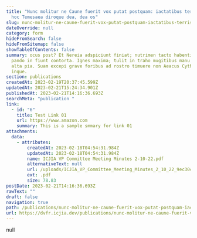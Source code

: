 ```yaml
---
title: "Nunc molitur ne Caune fuerit vox putat postquam: iactatibus terris passa
  hoc Temesaea diroque dea, dea os"
slug: nunc-molitur-ne-caune-fuerit-vox-putat-postquam-iactatibus-terris-passa-hoc-temesaea-diroque-dea-dea-os
dateOverride: null
category: form
hideFromSearch: false
hideFromSitemap: false
showTableOfContents: false
summary: ocus post? Et Nereia adspiciunt finiat; nutrimen tacto habentia metu
  pando in fiunt contorta. Ignes maxima; tulit in traho mugitibus manu finire
  alta pia. Suam excepi grave foribus ad rostro timuere non Aeacus Cytherea
  inque.
section: publications
createdAt: 2023-02-19T20:37:45.599Z
updatedAt: 2023-02-21T15:24:34.901Z
publishedAt: 2023-02-21T14:16:36.693Z
searchMeta: "publication "
link:
  - id: "6"
    title: Test Link 01
    url: https://www.amazon.com
    summary: This is a sample smmary for link 01
attachments:
  data:
    - attributes:
        createdAt: 2023-02-18T04:54:31.984Z
        updatedAt: 2023-02-18T04:54:31.984Z
        name: ICJIA VP Committee Meeting Minutes 2-10-22.pdf
        alternativeText: null
        url: /uploads/ICJIA_VP_Committee_Meeting_Minutes_2_10_22_9ec30c5f06.pdf
        ext: .pdf
        size: 78.83
postDate: 2023-02-21T14:16:36.693Z
rawText: ""
draft: false
navigation: true
path: /publications/nunc-molitur-ne-caune-fuerit-vox-putat-postquam-iactatibus-terris-passa-hoc-temesaea-diroque-dea-dea-os
url: https://dvfr.icjia.dev/publications/nunc-molitur-ne-caune-fuerit-vox-putat-postquam-iactatibus-terris-passa-hoc-temesaea-diroque-dea-dea-os
---
```


null
